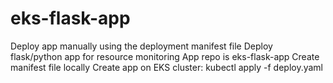 # eks-flask-app

Deploy app manually using the deployment manifest file
Deploy flask/python app for resource monitoring
App repo is eks-flask-app
Create manifest file locally
Create app on EKS cluster: kubectl apply -f deploy.yaml
